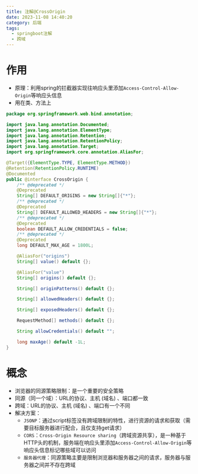 ```yaml
---
title: 注解@CrossOrigin
date: 2023-11-08 14:40:20
category: 后端
tags:
  - springboot注解
  - 跨域
---
```

# 作用
- 原理：利用spring的拦截器实现往响应头里添加`Access-Control-Allow-Origin`等响应头信息
- 用在类、方法上
```java
package org.springframework.web.bind.annotation;

import java.lang.annotation.Documented;
import java.lang.annotation.ElementType;
import java.lang.annotation.Retention;
import java.lang.annotation.RetentionPolicy;
import java.lang.annotation.Target;
import org.springframework.core.annotation.AliasFor;

@Target({ElementType.TYPE, ElementType.METHOD})
@Retention(RetentionPolicy.RUNTIME)
@Documented
public @interface CrossOrigin {
    /** @deprecated */
    @Deprecated
    String[] DEFAULT_ORIGINS = new String[]{"*"};
    /** @deprecated */
    @Deprecated
    String[] DEFAULT_ALLOWED_HEADERS = new String[]{"*"};
    /** @deprecated */
    @Deprecated
    boolean DEFAULT_ALLOW_CREDENTIALS = false;
    /** @deprecated */
    @Deprecated
    long DEFAULT_MAX_AGE = 1800L;

    @AliasFor("origins")
    String[] value() default {};

    @AliasFor("value")
    String[] origins() default {};

    String[] originPatterns() default {};

    String[] allowedHeaders() default {};

    String[] exposedHeaders() default {};

    RequestMethod[] methods() default {};

    String allowCredentials() default "";

    long maxAge() default -1L;
}
```

# 概念
- 浏览器的同源策略限制：是一个重要的安全策略
- 同源（同一个域）：URL的协议、主机 (域名) 、端口都一致
- 跨域：URL的协议、主机 (域名) 、端口有一个不同
- 解决方案：
  - `JSONP`：通过script标签没有跨域限制的特性，进行资源的请求和获取（需要目标服务器进行配合，且仅支持get请求）
  - `CORS`：`Cross-Origin Resource sharing`（跨域资源共享），是一种基于HTTP头的机制，服务端在响应头里添加`Access-Control-Allow-Origin`等响应头信息标记哪些域可以访问
  - `服务器代理`：同源策略主要是限制浏览器和服务器之间的请求，服务器与服务器之间并不存在跨域


